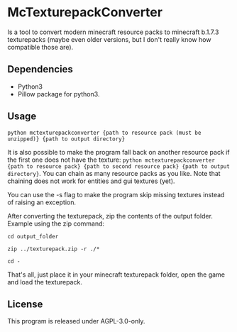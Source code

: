 # McTexturepackConverter

Is a tool to convert modern minecraft resource packs to minecraft b.1.7.3
texturepacks (maybe even older versions, but I don't really know how compatible
those are).

## Dependencies

- Python3
- Pillow package for python3.

## Usage

`python mctexturepackconverter {path to resource pack (must be unzipped)} {path to output directory}`

It is also possible to make the program fall back on another resource pack if
the first one does not have the texture:
`python mctexturepackconverter {path to resource pack} {path to second resource pack} {path to output directory}`.
You can chain as many resource packs as you like.
Note that chaining does not work for entities and gui textures (yet).

You can use the -s flag to make the program skip missing textures instead of
raising an exception.

After converting the texturepack, zip the contents of the output folder.
Example using the zip command:

```
cd output_folder

zip ../texturepack.zip -r ./*

cd -
```

That's all, just place it in your minecraft texturepack folder, open the game and
load the texturepack.

## License

This program is released under AGPL-3.0-only.

